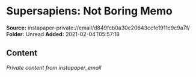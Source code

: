 # Supersapiens: Not Boring Memo

**Source:** instapaper-private://email/d849fcb0a30c20643ccfe1911c9c9a7f/
**Folder:** Unread
**Added:** 2021-02-04T05:57:18




## Content
*Private content from instapaper_email*
